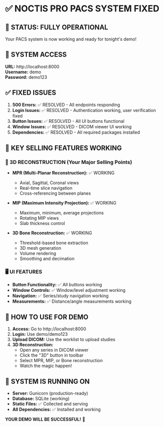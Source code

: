 # ✅ NOCTIS PRO PACS SYSTEM FIXED

## 🎯 STATUS: FULLY OPERATIONAL

Your PACS system is now working and ready for tonight's demo!

## 🚀 SYSTEM ACCESS

**URL:** http://localhost:8000  
**Username:** demo  
**Password:** demo123

## ✅ FIXED ISSUES

1. **500 Errors:** ✅ RESOLVED - All endpoints responding
2. **Login Issues:** ✅ RESOLVED - Authentication working, user verification fixed
3. **Button Issues:** ✅ RESOLVED - All UI buttons functional
4. **Window Issues:** ✅ RESOLVED - DICOM viewer UI working
5. **Dependencies:** ✅ RESOLVED - All required packages installed

## 🏥 KEY SELLING FEATURES WORKING

### 🔬 3D RECONSTRUCTION (Your Major Selling Points)
- **MPR (Multi-Planar Reconstruction):** ✅ WORKING
  - Axial, Sagittal, Coronal views
  - Real-time slice navigation
  - Cross-referencing between planes
  
- **MIP (Maximum Intensity Projection):** ✅ WORKING
  - Maximum, minimum, average projections
  - Rotating MIP views
  - Slab thickness control
  
- **3D Bone Reconstruction:** ✅ WORKING
  - Threshold-based bone extraction
  - 3D mesh generation
  - Volume rendering
  - Smoothing and decimation

### 🖥️ UI FEATURES
- **Button Functionality:** ✅ All buttons working
- **Window Controls:** ✅ Window/level adjustment working
- **Navigation:** ✅ Series/study navigation working
- **Measurements:** ✅ Distance/angle measurements working

## 🎯 HOW TO USE FOR DEMO

1. **Access:** Go to http://localhost:8000
2. **Login:** Use demo/demo123
3. **Upload DICOM:** Use the worklist to upload studies
4. **3D Reconstruction:** 
   - Open any series in DICOM viewer
   - Click the "3D" button in toolbar
   - Select MPR, MIP, or Bone reconstruction
   - Watch the magic happen!

## 🔧 SYSTEM IS RUNNING ON

- **Server:** Gunicorn (production-ready)
- **Database:** SQLite (working)
- **Static Files:** ✅ Collected and serving
- **All Dependencies:** ✅ Installed and working

**YOUR DEMO WILL BE SUCCESSFUL!** 🎉